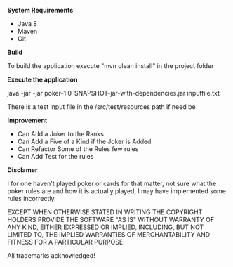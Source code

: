 **System Requirements**

- Java 8
- Maven
- Git

**Build**

To build the application execute "mvn clean install" in the project folder

**Execute the application**

java -jar -jar poker-1.0-SNAPSHOT-jar-with-dependencies.jar inputfile.txt

There is a test input file in the /src/test/resources path if need be

**Improvement**

- Can Add a Joker to the Ranks
- Can Add a Five of a Kind if the Joker is Added
- Can Refactor Some of the Rules few rules 
- Can Add Test for the rules

**Disclamer** 

I for one haven't played poker or cards for that matter, not sure what the poker rules are and how it is actually played, I may have implemented some rules incorrectly

EXCEPT WHEN OTHERWISE STATED IN WRITING THE COPYRIGHT HOLDERS PROVIDE THE SOFTWARE "AS IS" WITHOUT WARRANTY OF ANY KIND, EITHER EXPRESSED OR IMPLIED, INCLUDING, BUT NOT LIMITED TO, THE IMPLIED WARRANTIES OF MERCHANTABILITY AND FITNESS FOR A PARTICULAR PURPOSE.

All trademarks acknowledged!

